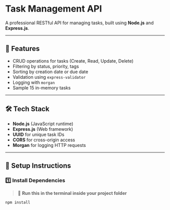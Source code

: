 # Task Management API

A professional RESTful API for managing tasks, built using **Node.js** and **Express.js**.

---

## 🚀 Features
- CRUD operations for tasks (Create, Read, Update, Delete)
- Filtering by status, priority, tags
- Sorting by creation date or due date
- Validation using `express-validator`
- Logging with `morgan`
- Sample 15 in-memory tasks

---

## 🛠️ Tech Stack
- **Node.js** (JavaScript runtime)
- **Express.js** (Web framework)
- **UUID** for unique task IDs
- **CORS** for cross-origin access
- **Morgan** for logging HTTP requests

---

## 🧩 Setup Instructions

### 1️⃣ Install Dependencies
> 📍 **Run this in the terminal inside your project folder**
```bash
npm install
